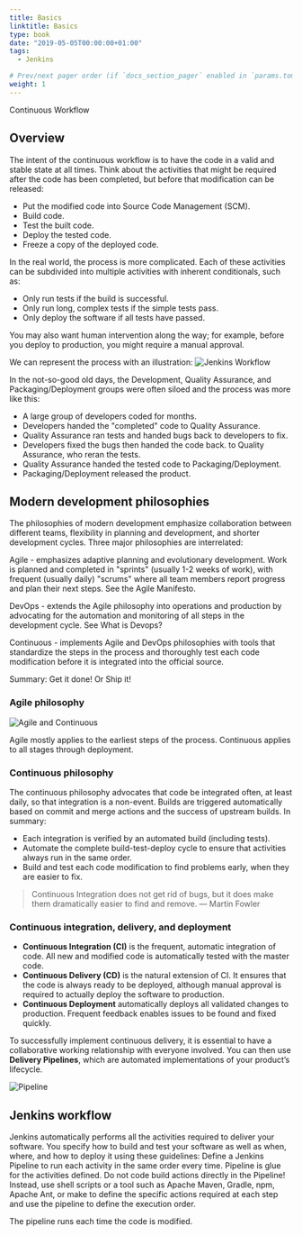 ```yaml
---
title: Basics
linktitle: Basics
type: book
date: "2019-05-05T00:00:00+01:00"
tags:
  - Jenkins

# Prev/next pager order (if `docs_section_pager` enabled in `params.toml`)
weight: 1
---
```


Continuous Workflow
<!--more-->

## Overview

The intent of the continuous workflow is to have the code in a valid and stable state at all times.
Think about the activities that might be required after the code has been completed, but before that modification can be released:
* Put the modified code into Source Code Management (SCM).
* Build code.
* Test the built code.
* Deploy the tested code.
* Freeze a copy of the deployed code.

In the real world, the process is more complicated. Each of these activities can be subdivided into multiple activities with inherent conditionals, such as:
- Only run tests if the build is successful.
- Only run long, complex tests if the simple tests pass.
- Only deploy the software if all tests have passed.

You may also want human intervention along the way; for example, before you deploy to production, you might require a manual approval.

We can represent the process with an illustration:
![Jenkins Workflow](/images/uploads/jenkins-workflow.png)

In the not-so-good old days, the Development, Quality Assurance, and Packaging/Deployment groups were often siloed and the process was more like this:
* A large group of developers coded for months.
* Developers handed the "completed" code to Quality Assurance.
* Quality Assurance ran tests and handed bugs back to developers to fix.
* Developers fixed the bugs then handed the code back. to Quality Assurance, who reran the tests.
* Quality Assurance handed the tested code to Packaging/Deployment.
* Packaging/Deployment released the product.

## Modern development philosophies

The philosophies of modern development emphasize collaboration between different teams, flexibility in planning and development, and shorter development cycles. Three major philosophies are interrelated:

Agile - emphasizes adaptive planning and evolutionary development. Work is planned and completed in "sprints" (usually 1-2 weeks of work), with frequent (usually daily) "scrums" where all team members report progress and plan their next steps. See the Agile Manifesto.

DevOps - extends the Agile philosophy into operations and production by advocating for the automation and monitoring of all steps in the development cycle. See What is Devops?

Continuous - implements Agile and DevOps philosophies with tools that standardize the steps in the process and thoroughly test each code modification before it is integrated into the official source.

Summary: Get it done! Or Ship it!

### Agile philosophy

![Agile and Continuous](/images/uploads/agile-cicd.png)

Agile mostly applies to the earliest steps of the process. Continuous applies to all stages through deployment.


### Continuous philosophy
The continuous philosophy advocates that code be integrated often, at least daily, so that integration is a non-event. Builds are triggered automatically based on commit and merge actions and the success of upstream builds. In summary:

* Each integration is verified by an automated build (including tests).
* Automate the complete build-test-deploy cycle to ensure that activities always run in the same order.
* Build and test each code modification to find problems early, when they are easier to fix.

>Continuous Integration does not get rid of bugs, but it does make them dramatically easier to find and remove.
— Martin Fowler

### Continuous integration, delivery, and deployment
* **Continuous Integration (CI)** is the frequent, automatic integration of code. All new and modified code is automatically tested with the master code.
* **Continuous Delivery (CD)** is the natural extension of CI. It ensures that the code is always ready to be deployed, although manual approval is required to actually deploy the software to production.
* **Continuous Deployment** automatically deploys all validated changes to production. Frequent feedback enables issues to be found and fixed quickly.

To successfully implement continuous delivery, it is essential to have a collaborative working relationship with everyone involved. You can then use **Delivery Pipelines**, which are automated implementations of your product’s lifecycle.

![Pipeline](/images/uploads/pipeline.png)

## Jenkins workflow

Jenkins automatically performs all the activities required to deliver your software. You specify how to build and test your software as well as when, where, and how to deploy it using these guidelines:
Define a Jenkins Pipeline to run each activity in the same order every time.
Pipeline is glue for the activities defined. Do not code build actions directly in the Pipeline! Instead, use shell scripts or a tool such as Apache Maven, Gradle, npm, Apache Ant, or make to define the specific actions required at each step and use the pipeline to define the execution order.

The pipeline runs each time the code is modified.
